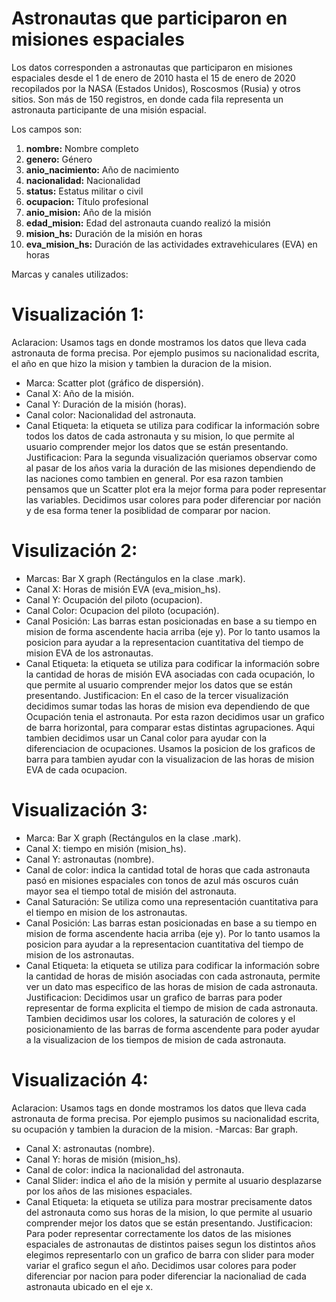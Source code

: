 # Astronautas que participaron en misiones espaciales

Los datos corresponden a astronautas que participaron en misiones espaciales desde el 1 de enero de 2010 hasta el 15 de enero de 2020 recopilados por la NASA (Estados Unidos), Roscosmos (Rusia) y otros sitios. Son más de 150 registros, en donde cada fila representa un astronauta participante de una misión espacial. 

Los campos son:

1. **nombre:** Nombre completo
2. **genero:** Género
3. **anio_nacimiento:** Año de nacimiento
4. **nacionalidad:** Nacionalidad
5. **status:** Estatus militar o civil
6. **ocupacion:** Título profesional
7. **anio_mision:** Año de la misión 
8. **edad_mision:** Edad del astronauta cuando realizó la misión
9. **mision_hs:** Duración de la misión en horas
10. **eva_mision_hs:** Duración de las actividades extravehiculares (EVA) en horas

Marcas y canales utilizados:
# Visualización 1:
Aclaracion: Usamos tags en donde mostramos los datos que lleva cada astronauta de forma precisa. Por ejemplo pusimos su nacionalidad escrita, el año en que hizo la mision y tambien la duracion de la mision. 
- Marca: Scatter plot (gráfico de dispersión).
- Canal X: Año de la misión.
- Canal Y: Duración de la misión (horas).
- Canal color: Nacionalidad del astronauta.
- Canal Etiqueta:  la etiqueta se utiliza para codificar la información sobre todos los datos de cada astronauta y su mision, lo que permite al usuario comprender mejor los datos que se están presentando.
    Justificacion: Para la segunda visualización queriamos observar como al pasar de los años varia la duración de las misiones dependiendo de las naciones como tambien en general. Por esa razon tambien pensamos que un Scatter plot era la mejor forma para poder representar las variables. Decidimos usar colores para poder diferenciar por nación y de esa forma tener la posiblidad de comparar por nacion.

# Visulización 2:
- Marcas: Bar X graph (Rectángulos en la clase .mark).
- Canal X: Horas de misión EVA (eva_mision_hs).
- Canal Y: Ocupación del piloto (ocupacion).
- Canal Color: Ocupacion del piloto (ocupación).
- Canal Posición: Las barras estan posicionadas en base a su tiempo en mision de forma ascendente hacia arriba (eje y). Por lo tanto usamos la posicion para ayudar a la representacion cuantitativa del tiempo de mision EVA de los astronautas.
- Canal Etiqueta:  la etiqueta se utiliza para codificar la información sobre la cantidad de horas de misión EVA asociadas con cada ocupación, lo que permite al usuario comprender mejor los datos que se están presentando.
    Justificacion: En el caso de la tercer visualización decidimos sumar todas las horas de mision eva dependiendo de que Ocupación tenia el astronauta. Por esta razon decidimos usar un grafico de barra horizontal, para comparar estas distintas agrupaciones. Aqui tambien decidimos usar un Canal color para ayudar con la diferenciacion de ocupaciones. Usamos la posicion de los graficos de barra para tambien ayudar con la visualizacion de las horas de mision EVA de cada ocupacion.

# Visualización 3:
- Marca: Bar X graph (Rectángulos en la clase .mark).
- Canal X: tiempo en misión (mision_hs).
- Canal Y: astronautas (nombre).
- Canal de color: indica la cantidad total de horas que cada astronauta pasó en misiones espaciales con tonos de azul más oscuros cuán mayor sea el tiempo total de misión del astronauta.
- Canal Saturación: Se utiliza como una representación cuantitativa para el tiempo en mision de los astronautas.
- Canal Posición: Las barras estan posicionadas en base a su tiempo en mision de forma ascendente  hacia arriba (eje y). Por lo tanto usamos la posicion para ayudar a la representacion cuantitativa del tiempo de mision de los astronautas.
- Canal Etiqueta:  la etiqueta se utiliza para codificar la información sobre la cantidad de horas de misión  asociadas con cada astronauta, permite ver un dato mas especifico de las horas de mision de cada astronauta.
    Justificacion: Decidimos usar un grafico de barras para poder representar de forma explicita el tiempo de mision de cada astronauta. Tambien decidimos usar los colores, la saturación de colores y el posicionamiento de las barras de forma ascendente para poder ayudar a la visualizacion de los tiempos de mision de cada astronauta. 


# Visualización 4:
Aclaracion: Usamos tags en donde mostramos los datos que lleva cada astronauta de forma precisa. Por ejemplo pusimos su nacionalidad escrita, su ocupación y tambien la duracion de la mision.
-Marcas: Bar graph.
- Canal X: astronautas (nombre).
- Canal Y: horas de misión (mision_hs).
- Canal de color: indica la nacionalidad del astronauta.
- Canal Slider: indica el año de la misión y permite al usuario desplazarse por los años de las misiones espaciales.
- Canal Etiqueta:  la etiqueta se utiliza para mostrar precisamente datos del astronauta como sus horas de la mision, lo que permite al usuario comprender mejor los datos que se están presentando.
    Justificacion: Para poder representar correctamente los datos de las misiones espaciales de astronautas de distintos paises segun los distintos años elegimos representarlo con un grafico de barra con slider para moder variar el grafico segun el año. Decidimos usar colores para poder diferenciar por nacion para poder diferenciar la nacionaliad de cada astronauta ubicado en el eje x. 

